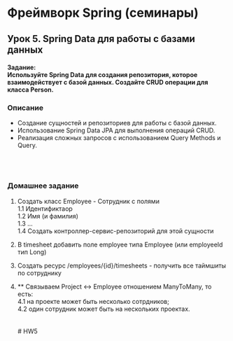 # Фреймворк Spring (семинары)

## Урок 5. Spring Data для работы с базами данных
#### Задание:<br> Используйте Spring Data для создания репозитория, которое взаимодействует с базой данных. Создайте CRUD операции для класса Person.
### Описание<br>
- Создание сущностей и репозиториев для работы с базой данных.<br>
- Использование Spring Data JPA для выполнения операций CRUD.<br>
- Реализация сложных запросов с использованием Query Methods и Query.<br>
<br><br><br>

### Домашнее задание
1. Создать класс Employee - Сотрудник с полями<br>
   1.1 Идентификтаор<br>
   1.2 Имя (и фамилия)<br>
   1.3 ...<br>
   1.4 Создать контроллер-сервис-репозиторий для этой сущности<br>

2. В timesheet добавить поле employee типа Employee (или employeeId тип Long)<br>
3. Создать ресурс /employees/{id}/timesheets - получить все таймшиты по сотруднику<br>

4. ** Связываем Project <-> Employee отношением ManyToMany, то есть:<br>
   4.1 на проекте может быть несколько сотрдников;<br> 
   4.2 один сотрудник может быть на нескольких проектах.
   <br><br><br>#   H W 5  
 